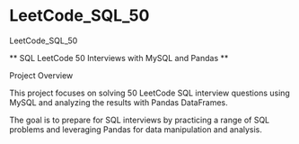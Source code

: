 # LeetCode_SQL_50
LeetCode_SQL_50

** SQL LeetCode 50 Interviews with MySQL and Pandas **

Project Overview

This project focuses on solving 50 LeetCode SQL interview questions using MySQL and analyzing the results with Pandas DataFrames. 

The goal is to prepare for SQL interviews by practicing a range of SQL problems and leveraging Pandas for data manipulation and analysis.


